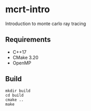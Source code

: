 # mcrt-intro

Introduction to monte carlo ray tracing

## Requirements

* C++17
* CMake 3.20
* OpenMP

## Build

```
mkdir build
cd build
cmake ..
make
```